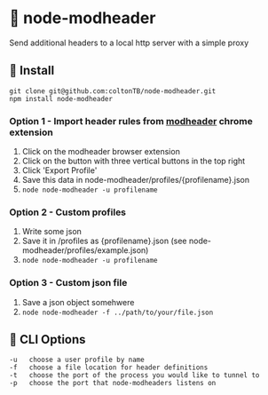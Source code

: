 # 🍌 node-modheader
Send additional headers to a local http server with a simple proxy

## 🍌 Install

```
git clone git@github.com:coltonTB/node-modheader.git
npm install node-modheader
```

### Option 1 - Import header rules from [modheader](https://chrome.google.com/webstore/detail/modheader/idgpnmonknjnojddfkpgkljpfnnfcklj?hl=en) chrome extension

1. Click on the modheader browser extension
2. Click on the button with three vertical buttons in the top right
3. Click 'Export Profile'
4. Save this data in node-modheader/profiles/{profilename}.json
5. `node node-modheader -u profilename`

### Option 2 - Custom profiles

1. Write some json
2. Save it in /profiles as {profilename}.json (see node-modheader/profiles/example.json)
3. `node node-modheader -u profilename`

### Option 3 - Custom json file
1. Save a json object somehwere
2. `node node-modheader -f ../path/to/your/file.json`


## 🍌 CLI Options

```
-u   choose a user profile by name
-f   choose a file location for header definitions
-t   choose the port of the process you would like to tunnel to
-p   choose the port that node-modheaders listens on
```

